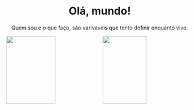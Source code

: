 <h1 align="center">Olá, mundo!</h1>
<p align="center">Quem sou e o que faço, são varivaveis que tento definir enquanto vivo.<p>
  <div style="display:flex; justify-content: center;">
    <img height="180em" align="center" width="51%" src="https://github-readme-stats.vercel.app/api?username=Wesley-Fernandes&count_private=trueshow_icons=true&theme=merko">
<img height="180em" align="center" width="48%" src="https://github-readme-stats.vercel.app/api/top-langs/?username=anuraghazra&layout=compact&theme=merko">
   </div>
<!--
**Wesley-Fernandes/Wesley-Fernandes** is a ✨ _special_ ✨ repository because its `README.md` (this file) appears on your GitHub profile.

Here are some ideas to get you started:

- 🔭 I’m currently working on ...
- 🌱 I’m currently learning ...
- 👯 I’m looking to collaborate on ...
- 🤔 I’m looking for help with ...
- 💬 Ask me about ...
- 📫 How to reach me: ...
- 😄 Pronouns: ...
- ⚡ Fun fact: ...
-->
